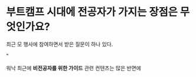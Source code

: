 # 부트캠프 시대에 전공자가 가지는 장점은 무엇인가요?

최근 모 행사에 참여하면서 받은 질문이 하나 있다.

"

워낙 최근에 **비전공자를 위한 가이드** 관련 컨텐츠는 많은 반면에 